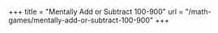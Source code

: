 +++
title = "Mentally Add or Subtract 100-900"
url = "/math-games/mentally-add-or-subtract-100-900"
+++